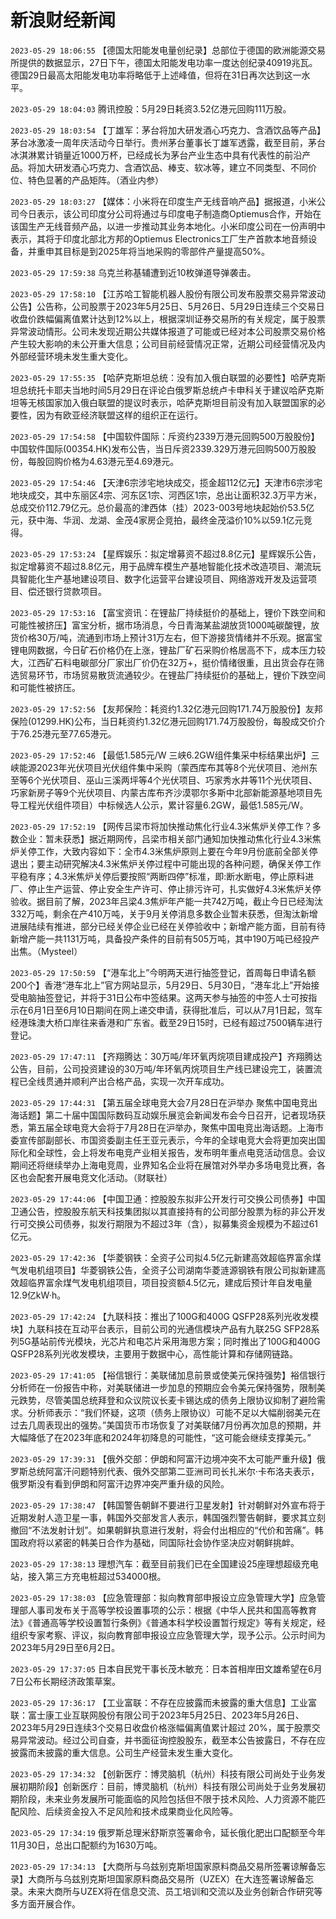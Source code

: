 # 新浪财经新闻
`2023-05-29 18:06:55`   【德国太阳能发电量创纪录】总部位于德国的欧洲能源交易所提供的数据显示，27日下午，德国太阳能发电功率一度达创纪录40919兆瓦。德国29日最高太阳能发电功率将略低于上述峰值，但将在31日再次达到这一水平。

`2023-05-29 18:04:03` 腾讯控股：5月29日耗资3.52亿港元回购111万股。

`2023-05-29 18:03:54` 【丁雄军：茅台将加大研发酒心巧克力、含酒饮品等产品】茅台冰激凌一周年庆活动今日举行。贵州茅台董事长丁雄军透露，截至目前，茅台冰淇淋累计销量近1000万杯，已经成长为茅台产业生态中具有代表性的前沿产品。将加大研发酒心巧克力、含酒饮品、棒支、软冰等，建立不同类型、不同价位、特色显著的产品矩阵。（酒业内参）

`2023-05-29 18:03:27` 【媒体：小米将在印度生产无线音响产品】据报道，小米公司今日表示，该公司印度分公司将通过与印度电子制造商Optiemus合作，开始在该国生产无线音频产品，以进一步推动其业务本地化。小米印度公司在一份声明中表示，其将于印度北部北方邦的Optiemus Electronics工厂生产首款本地音频设备，并重申其目标是到2025年将当地采购的零部件产量提高50%。

`2023-05-29 17:59:38`   乌克兰称基辅遭到近10枚弹道导弹袭击。

`2023-05-29 17:58:10` 【江苏哈工智能机器人股份有限公司发布股票交易异常波动公告】公告称，公司股票于2023年5月25日、5月26日、5月29日连续三个交易日收盘价跌幅偏离值累计达到12%以上，根据深圳证券交易所的有关规定，属于股票异常波动情形。公司未发现近期公共媒体报道了可能或已经对本公司股票交易价格产生较大影响的未公开重大信息；公司目前经营情况正常，近期公司经营情况及内外部经营环境未发生重大变化。

`2023-05-29 17:55:35`   【哈萨克斯坦总统：没有加入俄白联盟的必要性】哈萨克斯坦总统托卡耶夫当地时间5月29日在评论白俄罗斯总统卢卡申科关于建议哈萨克斯坦等无核国家加入俄白联盟的提议时表示，哈萨克斯坦目前没有加入联盟国家的必要性，因为有欧亚经济联盟这样的组织正在运行。

`2023-05-29 17:54:58`   【中国软件国际：斥资约2339万港元回购500万股股份】中国软件国际(00354.HK)发布公告，当日斥资2339.329万港元回购500万股股份，每股回购价格为4.63港元至4.69港元。

`2023-05-29 17:54:46` 【天津6宗涉宅地块成交，揽金超112亿元】天津市6宗涉宅地块成交，其中东丽区4宗、河东区1宗、河西区1宗，总出让面积32.3万平方米，总成交价112.79亿元。总价最高的津西体（挂）2023-003号地块起始价53.5亿元，获中海、华润、龙湖、金茂4家房企竞拍，最终金茂溢价10%以59.1亿元竞得。

`2023-05-29 17:53:24`   【星辉娱乐：拟定增募资不超过8.8亿元】星辉娱乐公告，拟定增募资不超过8.8亿元，用于品牌车模生产基地智能化技术改造项目、潮流玩具智能化生产基地建设项目、数字化运营平台建设项目、网络游戏开发及运营项目、偿还银行贷款项目。

`2023-05-29 17:53:16` 【富宝资讯：在锂盐厂持续挺价的基础上，锂价下跌空间和可能性被挤压】富宝分析，据市场消息，今日青海某盐湖放货1000吨碳酸锂，放货价格30万/吨，流通到市场上预计31万左右，但下游接货情绪并不乐观。据富宝锂电网数据，今日矿石价格仍在上涨，锂盐厂矿石采购价格居高不下，成本压力较大，江西矿石料电碳部分厂家出厂价仍在32万+，挺价情绪很重，且出货会存在筛选贸易环节，市场贸易散货流通较少。在锂盐厂持续挺价的基础上，锂价下跌空间和可能性被挤压。

`2023-05-29 17:52:56`   【友邦保险：耗资约1.32亿港元回购171.74万股股份】友邦保险(01299.HK)公布，当日耗资约1.32亿港元回购171.74万股股份，每股成交价介于76.25港元至77.65港元。

`2023-05-29 17:52:46`   【最低1.585元/W 三峡6.2GW组件集采中标结果出炉】三峡能源2023年光伏项目光伏组件集中采购（蒙西库布其等8个光伏项目、池州东至等6个光伏项目、巫山三溪两坪等4个光伏项目、巧家秀水井等11个光伏项目、巧家新房子等9个光伏项目、内蒙古库布齐沙漠鄂尔多斯中北部新能源基地项目先导工程光伏组件项目）中标候选人公示，累计容量6.2GW，最低1.585元/W。

`2023-05-29 17:52:19` 【网传吕梁市将加快推动焦化行业4.3米焦炉关停工作？多数企业：暂未获悉】据近期网传，吕梁市相关部门通知加快推动焦化行业4.3米焦炉关停工作，大致内容如下：全市4.3米焦炉原则上要在今年9月份底前全部关停退出；要主动研究解决4.3米焦炉关停过程中可能出现的各种问题，确保关停工作平稳有序；4.3米焦炉关停后要按照“两断四停”标准，即:断水断电，停止原料进厂、停止生产运营、停止安全生产许可、停止排污许可，扎实做好4.3米焦炉关停验收。据目前了解，2023年吕梁4.3焦炉年产能一共742万吨，截止今日已经淘汰332万吨，剩余在产410万吨，关于9月关停消息多数企业暂未获悉，但淘汰新增进展陆续有推进，部分已经关停企业已经在关停验收中；新增产能方面，目前有待新增产能一共1131万吨，具备投产条件的目前有505万吨，其中190万吨已经投产出焦。（Mysteel）

`2023-05-29 17:50:59` 【“港车北上”今明两天进行抽签登记，首周每日申请名额200个】香港“港车北上”官方网站显示，5月29日、5月30日，“港车北上”开始接受电脑抽签登记，并将于31日公布中签结果。这两天参与抽签的中签人士可按指示在6月1日至6月10日期间在网上递交申请，获得批准后，可以从7月1日起，驾车经港珠澳大桥口岸往来香港和广东省。截至29日15时，已经有超过7500辆车进行登记。

`2023-05-29 17:47:11`   【齐翔腾达：30万吨/年环氧丙烷项目建成投产】齐翔腾达公告，目前，公司投资建设的30万吨/年环氧丙烷项目生产线已建设完工，装置流程已全线贯通并顺利产出合格产品，实现一次开车成功。

`2023-05-29 17:44:31`   【第五届全球电竞大会7月28日在沪举办 聚焦中国电竞出海话题】第二十届中国国际数码互动娱乐展览会新闻发布会今日召开，记者现场获悉，第五届全球电竞大会将于7月28日在沪举办，聚焦中国电竞出海话题。上海市委宣传部副部长、市国资委副主任王亚元表示，今年的全球电竞大会将更加突出国际化和全球性，会上将发布电竞产业相关报告，发布明年重点电竞活动信息。会议期间还将继续举办上海电竞周，业界知名企业将在展馆对外举办多场电竞比赛，各区也会配套开展电竞文化活动。（财联社）

`2023-05-29 17:44:06` 【中国卫通：控股股东拟非公开发行可交换公司债券】中国卫通公告，控股股东航天科技集团拟以其直接持有的公司部分股票为标的非公开发行可交换公司债券，拟发行期限为不超过3年（含），拟募集资金规模为不超过61亿元。

`2023-05-29 17:42:36`   【华菱钢铁：全资子公司拟4.5亿元新建高效超临界富余煤气发电机组项目】华菱钢铁公告，全资子公司湖南华菱涟源钢铁有限公司拟新建高效超临界富余煤气发电机组项目，项目投资额4.5亿元，建成后预计年自发电量12.9亿kW·h。

`2023-05-29 17:42:24` 【九联科技：推出了100G和400G QSFP28系列光收发模块】九联科技在互动平台表示，目前公司的光通信模块产品有九联25G SFP28系列5G基站前传光模块，光芯片和电芯片采用海思方案；同时推出了100G和400G QSFP28系列光收发模块，主要用于数据中心，高性能计算和存储网链路。

`2023-05-29 17:41:05` 【裕信银行：美联储加息前景或使美元保持强势】裕信银行分析师在一份报告中称，对美联储进一步加息的预期应会令美元保持强势，限制美元跌势，尽管美国总统拜登和众议院议长麦卡锡达成的债务上限协议抑制了避险需求。分析师表示：“我们怀疑，这项（债务上限协议）可能不足以大幅削弱美元在过去几周表现出的强势。”美国货币市场恢复了对美联储7月份再次加息的预期，并大幅降低了在2023年底和2024年初降息的可能性，“这可能会继续支撑美元。”

`2023-05-29 17:39:31`   【俄外交部：伊朗和阿富汗边境冲突不太可能严重升级】俄罗斯总统阿富汗问题特别代表、俄外交部第二亚洲司司长扎米尔·卡布洛夫表示，俄罗斯没有看到伊朗和阿富汗边界冲突严重升级的风险。

`2023-05-29 17:38:47`   【韩国警告朝鲜不要进行卫星发射】针对朝鲜对外宣布将于近期发射人造卫星一事，韩国外交部发言人表示，韩国强烈警告朝鲜，要求其立刻撤回“不法发射计划”。如果朝鲜执意进行发射，将会付出相应的“代价和苦痛”。韩国政府将以紧密的韩美日合作为基础，同国际社会协作坚决应对朝鲜挑衅。

`2023-05-29 17:38:13` 理想汽车：截至目前我们已在全国建设25座理想超级充电站，接入第三方充电桩超过534000根。

`2023-05-29 17:38:03`   【应急管理部：拟向教育部申报设立应急管理大学】应急管理部人事司发布关于高等学校设置事项的公示：根据《中华人民共和国高等教育法》《普通高等学校设置暂行条例》《普通本科学校设置暂行规定》等有关规定，经组织专家考察、评议，拟向教育部申报设立应急管理大学，现予公示。公示时间为2023年5月29日至6月2日。

`2023-05-29 17:37:05` 日本自民党干事长茂木敏充：日本首相岸田文雄希望在6月7日公布长期经济政策草案。

`2023-05-29 17:36:17` 【工业富联：不存在应披露而未披露的重大信息】工业富联：富士康工业互联网股份有限公司于2023年5月25日、2023年5月26日、2023年5月29日连续3个交易日收盘价格涨幅偏离值累计超过 20%，属于股票交易异常波动。经过公司自查，并书面征询控股股东，截至本公告披露日，不存在应披露而未披露的重大信息。公司生产经营未发生重大变化。

`2023-05-29 17:34:32` 【创新医疗：博灵脑机（杭州）科技有限公司尚处于业务发展初期阶段】创新医疗：目前，博灵脑机（杭州）科技有限公司尚处于业务发展初期阶段，未来业务发展所可能面临的风险包括但不限于技术风险、人力资源不能匹配风险、后续资金投入不足风险和技术成果商业化风险等。

`2023-05-29 17:34:19`   俄罗斯总理米舒斯京签署命令，延长俄化肥出口配额至今年11月30日，总出口配额约为1630万吨。

`2023-05-29 17:34:13`   【大商所与乌兹别克斯坦国家原料商品交易所签署谅解备忘录】大商所与乌兹别克斯坦国家原料商品交易所（UZEX）在大连签署谅解备忘录。未来大商所与UZEX将在信息交流、员工培训和交流以及业务创新合作研究等多方面开展合作。


